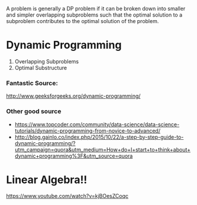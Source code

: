 A problem is generally a DP problem if it can be broken down into smaller and simpler overlapping subproblems such that the optimal solution to a subproblem contributes to the optimal solution of the problem.

# Dynamic Programming
1. Overlapping Subproblems
2. Optimal Substructure 

### Fantastic Source: 
http://www.geeksforgeeks.org/dynamic-programming/

### Other good source
* https://www.topcoder.com/community/data-science/data-science-tutorials/dynamic-programming-from-novice-to-advanced/
* http://blog.gainlo.co/index.php/2015/10/22/a-step-by-step-guide-to-dynamic-programming/?utm_campaign=quora&utm_medium=How+do+I+start+to+think+about+dynamic+programming%3F&utm_source=quora

     
# Linear Algebra!!
https://www.youtube.com/watch?v=kjBOesZCoqc
